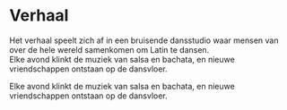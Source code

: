 # Verhaal

Het verhaal speelt zich af in een bruisende dansstudio waar mensen van over de hele wereld samenkomen om Latin te dansen.  
Elke avond klinkt de muziek van salsa en bachata, en nieuwe vriendschappen ontstaan op de dansvloer.  

Elke avond klinkt de muziek van salsa en bachata, en nieuwe vriendschappen ontstaan op de dansvloer.
